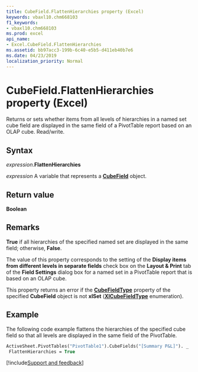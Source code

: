 ```yaml
---
title: CubeField.FlattenHierarchies property (Excel)
keywords: vbaxl10.chm668103
f1_keywords:
- vbaxl10.chm668103
ms.prod: excel
api_name:
- Excel.CubeField.FlattenHierarchies
ms.assetid: bb97acc3-199b-6c40-e5b5-d411eb40b7e6
ms.date: 04/23/2019
localization_priority: Normal
---
```



# CubeField.FlattenHierarchies property (Excel)

Returns or sets whether items from all levels of hierarchies in a named set cube field are displayed in the same field of a PivotTable report based on an OLAP cube. Read/write.


## Syntax

_expression_.**FlattenHierarchies**

_expression_ A variable that represents a **[CubeField](Excel.CubeField.md)** object.


## Return value

**Boolean**


## Remarks

**True** if all hierarchies of the specified named set are displayed in the same field; otherwise, **False**.

The value of this property corresponds to the setting of the **Display items from different levels in separate fields** check box on the **Layout & Print** tab of the **Field Settings** dialog box for a named set in a PivotTable report that is based on an OLAP cube.

This property returns an error if the **[CubeFieldType](Excel.CubeField.CubeFieldType.md)** property of the specified **CubeField** object is not **xlSet** (**[XlCubeFieldType](excel.xlcubefieldtype.md)** enumeration).


## Example

The following code example flattens the hierarchies of the specified cube field so that all levels are displayed in the same field of the PivotTable.

```vb
ActiveSheet.PivotTables("PivotTable1").CubeFields("[Summary P&L]"). _ 
 FlattenHierarchies = True
```




[!include[Support and feedback](~/includes/feedback-boilerplate.md)]